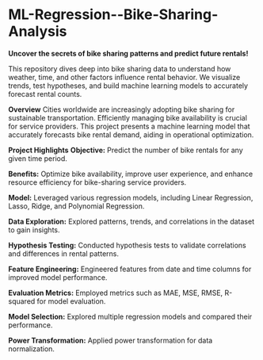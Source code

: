 # ML-Regression--Bike-Sharing-Analysis


**Uncover the secrets of bike sharing patterns and predict future rentals!**

This repository dives deep into bike sharing data to understand how weather, time, and other factors influence rental behavior. We visualize trends, test hypotheses, and build machine learning models to accurately forecast rental counts.

**Overview**
Cities worldwide are increasingly adopting bike sharing for sustainable transportation. Efficiently managing bike availability is crucial for service providers. This project presents a machine learning model that accurately forecasts bike rental demand, aiding in operational optimization.

**Project Highlights**
**Objective:** Predict the number of bike rentals for any given time period.

**Benefits:** Optimize bike availability, improve user experience, and enhance resource efficiency for bike-sharing service providers.

**Model:** Leveraged various regression models, including Linear Regression, Lasso, Ridge, and Polynomial Regression.

**Data Exploration:** Explored patterns, trends, and correlations in the dataset to gain insights.

**Hypothesis Testing:** Conducted hypothesis tests to validate correlations and differences in rental patterns.

**Feature Engineering:** Engineered features from date and time columns for improved model performance.

**Evaluation Metrics:** Employed metrics such as MAE, MSE, RMSE, R-squared for model evaluation.

**Model Selection:** Explored multiple regression models and compared their performance.

**Power Transformation:** Applied power transformation for data normalization.

